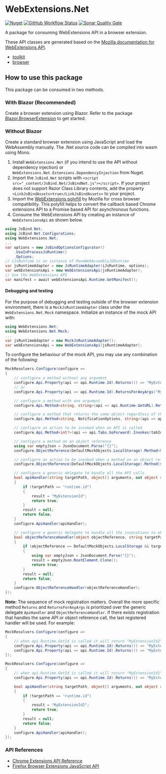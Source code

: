 # WebExtensions.Net
[![Nuget](https://img.shields.io/nuget/v/WebExtensions.Net?style=for-the-badge&color=blue)](https://www.nuget.org/packages/WebExtensions.Net/)
[![GitHub Workflow Status](https://img.shields.io/github/actions/workflow/status/mingyaulee/WebExtensions.Net/WebExtensions.Net-Build.yml?branch=main&style=for-the-badge&color=blue)](https://github.com/mingyaulee/WebExtensions.Net/actions/workflows/WebExtensions.Net-Build.yml)
[![Sonar Quality Gate](https://img.shields.io/sonar/quality_gate/WebExtensions.Net?server=https%3A%2F%2Fsonarcloud.io&style=for-the-badge)](https://sonarcloud.io/dashboard?id=WebExtensions.Net)

A package for consuming WebExtensions API in a browser extension.

These API classes are generated based on the [Mozilla documentation for WebExtensions API](https://firefox-source-docs.mozilla.org/toolkit/components/extensions/webextensions/index.html).

- [toolkit](https://searchfox.org/mozilla-central/source/toolkit/components/extensions/ext-toolkit.json)
- [browser](https://searchfox.org/mozilla-central/source/browser/components/extensions/ext-browser.json)

## How to use this package

This package can be consumed in two methods.

### With Blazor (Recommended)
Create a browser extension using Blazor. Refer to the package [Blazor.BrowserExtension](https://github.com/mingyaulee/Blazor.BrowserExtension) to get started.

### Without Blazor
Create a standard browser extension using JavaScript and load the WebAssembly manually. The .Net source code can be compiled into wasm using Mono.

1. Install `WebExtensions.Net` (if you intend to use the API without dependency injection) or `WebExtensions.Net.Extensions.DependencyInjection` from Nuget.
2. Import the `JsBind.Net` scripts with `<script src="_content/JsBind.Net/JsBindNet.js"></script>`. If your project does not support Razor Class Library contents, add the property `<LinkJsBindAssets>true</LinkJsBindAssets>` to your project.
3. Import the [WebExtensions polyfill](https://github.com/mozilla/webextension-polyfill) by Mozilla for cross browser compatibility. This polyfill helps to convert the callback based Chrome extensions API to a Promise based API for asynchronous functions.
4. Consume the WebExtensions API by creating an instance of `WebExtensionsApi` as shown below.

```csharp
using JsBind.Net;
using JsBind.Net.Configurations;
using WebExtensions.Net;
...
var options = new JsBindOptionsConfigurator()
    .UseInProcessJsRuntime()
    .Options;
// iJsRuntime is an instance of MonoWebAssemblyJSRuntime
var jsRuntimeAdapter = new JsRuntimeAdapter(iJsRuntime, options);
var webExtensionsApi = new WebExtensionsApi(jsRuntimeAdapter);
// Use the WebExtensions API
var manifest = await webExtensionsApi.Runtime.GetManifest();
```

#### Debugging and testing
For the purpose of debugging and testing outside of the browser extension environment, there is a `MockJsRuntimeAdapter` class under the `WebExtensions.Net.Mock` namespace.
Initialize an instance of the mock API with:
```csharp
using WebExtensions.Net;
using WebExtensions.Net.Mock;
...
var jsRuntimeAdapter = new MockJsRuntimeAdapter();
var webExtensionsApi = new WebExtensionsApi(jsRuntimeAdapter);
```

To configure the behaviour of the mock API, you may use any combination of the following:
```csharp
MockResolvers.Configure(configure =>
{
    // configure a method without any argument
    configure.Api.Property(api => api.Runtime.Id).Returns(() => "MyExtensionId");
    // or
    configure.Api.Property(api => api.Runtime.Id).ReturnsForAnyArgs("MyExtensionId");

    // configure a method with one argument
    configure.Api.Method<string, string>(api => api.Runtime.GetURL).Returns(path => builder.HostEnvironment.BaseAddress + path);

    // configure a method that returns the same object regardless of the arguments
    configure.Api.Method<string, NotificationOptions, string>(api => api.Notifications.Create).ReturnsForAnyArgs("NotificationId");

    // configure an action to be invoked when an API is called
    configure.Api.Method<int?>(api => api.Tabs.GoForward).Invokes(tabId => { /* Do something with tabId */ });

    // configure a method on an object reference
    using var emptyJson = JsonDocument.Parse("{}");
    configure.ObjectReference(DefaultMockObjects.LocalStorage).Method<StorageAreaGetKeys, JsonElement>(storage => storage.Get).ReturnsForAnyArgs(emptyJson.RootElement.Clone());

    // configure an action to be invoked when a method on an object reference is called
    configure.ObjectReference(DefaultMockObjects.LocalStorage).Method(storage => storage.Clear).Invokes(() => { /* Do something */ });

    // configure a generic delegate to handle all the API calls
    bool apiHandler(string targetPath, object[] arguments, out object result)
    {
        if (targetPath == "runtime.id")
        {
            result = "MyExtensionId";
            return true;
        }
        result = null;
        return false;
    }
    configure.ApiHandler(apiHandler);

    // configure a generic delegate to handle all the invocations to object references
    bool objectReferenceHandler(object objectReference, string targetPath, object[] arguments, out object result)
    {
        if (objectReference == DefaultMockObjects.LocalStorage && targetPath == "get")
        {
            using var emptyJson = JsonDocument.Parse("{}");
            result = emptyJson.RootElement.Clone();
            return true;
        }
        result = null;
        return false;
    }
    configure.ObjectReferenceHandler(objectReferenceHandler);
});
```

**Note:** The sequence of mock registration matters.
Overall the more specific method `Returns` and `ReturnsForAnyArgs` is prioritized over the generic delegate `ApiHandler` and `ObjectReferenceHandler`.
If there exists registration that handles the same API or object reference call, the last registered handler will be used.
For example:
```csharp
MockResolvers.Configure(configure =>
{
    // when api.Runtime.GetId is called it will return "MyExtensionId2"
    configure.Api.Property(api => api.Runtime.Id).Returns(() => "MyExtensionId1");
    configure.Api.Property(api => api.Runtime.Id).Returns(() => "MyExtensionId2");
});
```
```csharp
MockResolvers.Configure(configure =>
{
    // when api.Runtime.GetId is called it will return "MyExtensionId1", even though the generic API handler is registered last, the more specific method registration is prioritized.
    configure.Api.Property(api => api.Runtime.Id).Returns(() => "MyExtensionId1");

    bool apiHandler(string targetPath, object[] arguments, out object result)
    {
        if (targetPath == "runtime.id")
        {
            result = "MyExtensionId2";
            return true;
        }
        result = null;
        return false;
    }
    configure.ApiHandler(apiHandler);
});
```

### API References
- [Chrome Extensions API Reference](https://developer.chrome.com/docs/extensions/reference/)
- [Firefox Browser Extensions JavaScript API](https://developer.mozilla.org/en-US/docs/Mozilla/Add-ons/WebExtensions/API)
